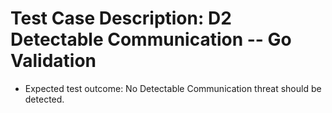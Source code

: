 # Test Case Description: D2 Detectable Communication -- Go Validation
- Expected test outcome: No Detectable Communication threat should be detected.